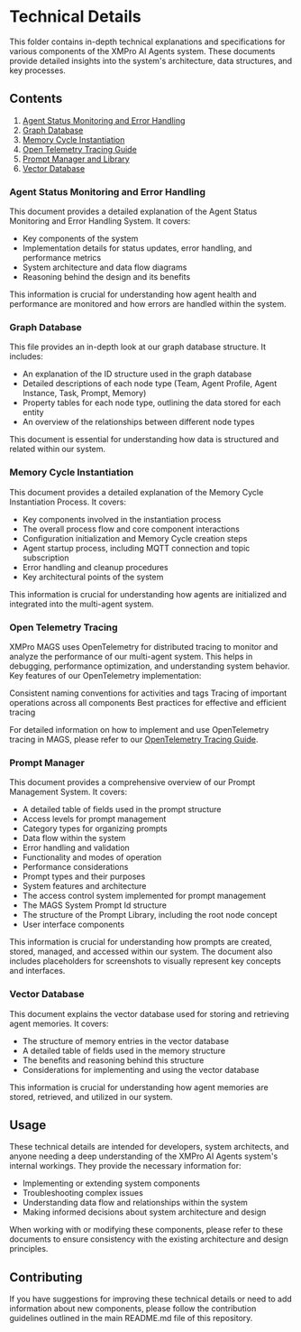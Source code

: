 # Technical Details

This folder contains in-depth technical explanations and specifications for various components of the XMPro AI Agents system. These documents provide detailed insights into the system's architecture, data structures, and key processes.

## Contents

1. [Agent Status Monitoring and Error Handling](agent_status_monitoring.md)
2. [Graph Database](graph_database.md)
3. [Memory Cycle Instantiation](memory_cycle_instantiation.md)
4. [Open Telemetry Tracing Guide](open_telemetry_tracing_guide.md)
5. [Prompt Manager and Library](prompt_manager.md)
6. [Vector Database](vector_database.md)

### Agent Status Monitoring and Error Handling

This document provides a detailed explanation of the Agent Status Monitoring and Error Handling System. It covers:

- Key components of the system
- Implementation details for status updates, error handling, and performance metrics
- System architecture and data flow diagrams
- Reasoning behind the design and its benefits

This information is crucial for understanding how agent health and performance are monitored and how errors are handled within the system.

### Graph Database

This file provides an in-depth look at our graph database structure. It includes:

- An explanation of the ID structure used in the graph database
- Detailed descriptions of each node type (Team, Agent Profile, Agent Instance, Task, Prompt, Memory)
- Property tables for each node type, outlining the data stored for each entity
- An overview of the relationships between different node types

This document is essential for understanding how data is structured and related within our system.

### Memory Cycle Instantiation

This document provides a detailed explanation of the Memory Cycle Instantiation Process. It covers:

- Key components involved in the instantiation process
- The overall process flow and core component interactions
- Configuration initialization and Memory Cycle creation steps
- Agent startup process, including MQTT connection and topic subscription
- Error handling and cleanup procedures
- Key architectural points of the system

This information is crucial for understanding how agents are initialized and integrated into the multi-agent system.

### Open Telemetry Tracing
XMPro MAGS uses OpenTelemetry for distributed tracing to monitor and analyze the performance of our multi-agent system. This helps in debugging, performance optimization, and understanding system behavior.
Key features of our OpenTelemetry implementation:

Consistent naming conventions for activities and tags
Tracing of important operations across all components
Best practices for effective and efficient tracing

For detailed information on how to implement and use OpenTelemetry tracing in MAGS, please refer to our [OpenTelemetry Tracing Guide](open_telemetry_tracing_guide.md).

### Prompt Manager

This document provides a comprehensive overview of our Prompt Management System. It covers:

- A detailed table of fields used in the prompt structure
- Access levels for prompt management
- Category types for organizing prompts
- Data flow within the system
- Error handling and validation
- Functionality and modes of operation
- Performance considerations
- Prompt types and their purposes
- System features and architecture
- The access control system implemented for prompt management
- The MAGS System Prompt Id structure
- The structure of the Prompt Library, including the root node concept
- User interface components

This information is crucial for understanding how prompts are created, stored, managed, and accessed within our system. The document also includes placeholders for screenshots to visually represent key concepts and interfaces.


### Vector Database

This document explains the vector database used for storing and retrieving agent memories. It covers:

- The structure of memory entries in the vector database
- A detailed table of fields used in the memory structure
- The benefits and reasoning behind this structure
- Considerations for implementing and using the vector database

This information is crucial for understanding how agent memories are stored, retrieved, and utilized in our system.

## Usage

These technical details are intended for developers, system architects, and anyone needing a deep understanding of the XMPro AI Agents system's internal workings. They provide the necessary information for:

- Implementing or extending system components
- Troubleshooting complex issues
- Understanding data flow and relationships within the system
- Making informed decisions about system architecture and design

When working with or modifying these components, please refer to these documents to ensure consistency with the existing architecture and design principles.

## Contributing

If you have suggestions for improving these technical details or need to add information about new components, please follow the contribution guidelines outlined in the main README.md file of this repository.